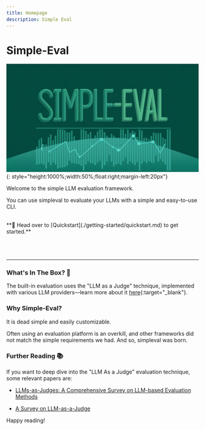 ```yaml
---
title: Homepage
description: Simple Eval
---
```


# **Simple-Eval**


![infrastructure](./media/simpleval-banner.jpeg){: style="height:1000%;width:50%;float:right;margin-left:20px"}

Welcome to the simple LLM evaluation framework.

You can use simpleval to evaluate your LLMs with a simple and easy-to-use CLI.

<br> 
**🚀 Head over to [Quickstart](./getting-started/quickstart.md) to get started.**
<br>
<br>
<br>
<br>


---
### What's In The Box? 🎁
The built-in evaluation uses the "LLM as a Judge" technique, implemented with various LLM providers—learn more about it [here](https://github.com/llm-as-a-judge/Awesome-LLM-as-a-judge){:target="_blank"}.


### Why Simple-Eval?
It is dead simple and easily customizable.

Often using an evaluation platform is an overkill, and other frameworks did not match the simple requirements we had.
And so, simpleval was born.


### Further Reading 📚

If you want to deep dive into the "LLM As a Judge" evaluation technique, some relevant papers are:

* [LLMs-as-Judges: A Comprehensive Survey on LLM-based
Evaluation Methods](https://arxiv.org/pdf/2412.05579)

* [A Survey on LLM-as-a-Judge](https://arxiv.org/pdf/2411.15594)

Happy reading!

<br>